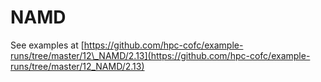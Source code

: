 # NAMD

See examples at [https://github.com/hpc-cofc/example-runs/tree/master/12\_NAMD/2.13](https://github.com/hpc-cofc/example-runs/tree/master/12_NAMD/2.13)



